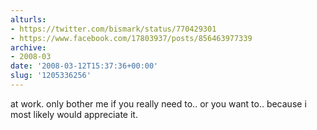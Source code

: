 ```yaml
---
alturls:
- https://twitter.com/bismark/status/770429301
- https://www.facebook.com/17803937/posts/856463977339
archive:
- 2008-03
date: '2008-03-12T15:37:36+00:00'
slug: '1205336256'
---
```


at work. only bother me if you really need to.. or you want to.. because i most likely would appreciate it.


